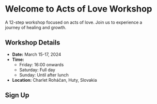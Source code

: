# Welcome to Acts of Love Workshop

A 12-step workshop focused on acts of love. Join us to experience a journey of healing and growth.

## Workshop Details

- **Date:** March 15-17, 2024
- **Time:** 
  - Friday: 16:00 onwards
  - Saturday: Full day
  - Sunday: Until after lunch
- **Location:** Charlet Roháčan, Huty, Slovakia

## Sign Up
